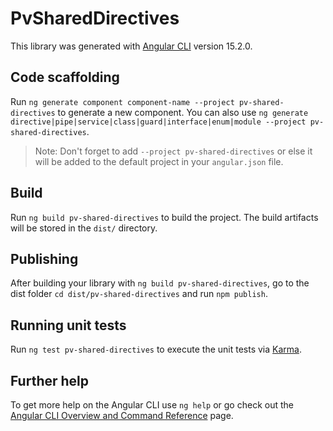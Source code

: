 # PvSharedDirectives

This library was generated with [Angular CLI](https://github.com/angular/angular-cli) version 15.2.0.

## Code scaffolding

Run `ng generate component component-name --project pv-shared-directives` to generate a new component. You can also use `ng generate directive|pipe|service|class|guard|interface|enum|module --project pv-shared-directives`.
> Note: Don't forget to add `--project pv-shared-directives` or else it will be added to the default project in your `angular.json` file. 

## Build

Run `ng build pv-shared-directives` to build the project. The build artifacts will be stored in the `dist/` directory.

## Publishing

After building your library with `ng build pv-shared-directives`, go to the dist folder `cd dist/pv-shared-directives` and run `npm publish`.

## Running unit tests

Run `ng test pv-shared-directives` to execute the unit tests via [Karma](https://karma-runner.github.io).

## Further help

To get more help on the Angular CLI use `ng help` or go check out the [Angular CLI Overview and Command Reference](https://angular.io/cli) page.
